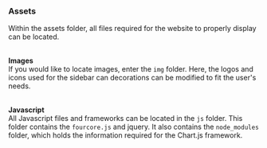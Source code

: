<h3>Assets</h3>
Within the assets folder, all files required for the website to properly display can be located.

<br><b>Images</b></br>
If you would like to locate images, enter the `img` folder. 
Here, the logos and icons used for the sidebar can decorations can be modified to fit the user's needs.

<br><b>Javascript</b></br>
All Javascript files and frameworks can be located in the `js` folder.
This folder contains the `fourcore.js` and jquery.
It also contains the `node_modules` folder, which holds the information required for the Chart.js framework.
